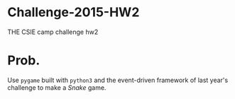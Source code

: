 Challenge-2015-HW2
==================

THE CSIE camp challenge hw2

Prob.
=====

Use `pygame` built with `python3` and the event-driven framework of last year's challenge to make a *Snake* game.


